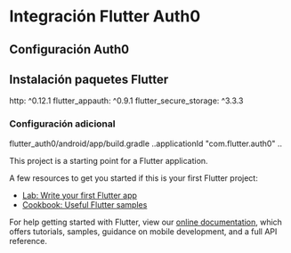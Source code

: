 # Integración Flutter Auth0


## Configuración Auth0


## Instalación paquetes Flutter

  http: ^0.12.1
  flutter_appauth: ^0.9.1
  flutter_secure_storage: ^3.3.3
### Configuración adicional
flutter_auth0/android/app/build.gradle
 ..applicationId "com.flutter.auth0"
 ..

This project is a starting point for a Flutter application.

A few resources to get you started if this is your first Flutter project:

- [Lab: Write your first Flutter app](https://flutter.dev/docs/get-started/codelab)
- [Cookbook: Useful Flutter samples](https://flutter.dev/docs/cookbook)

For help getting started with Flutter, view our
[online documentation](https://flutter.dev/docs), which offers tutorials,
samples, guidance on mobile development, and a full API reference.

